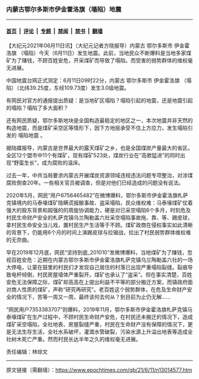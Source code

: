 ### 内蒙古鄂尔多斯市伊金霍洛旗（塌陷）地震

---

#### [首页](../../../..?n13014577) &nbsp;|&nbsp; [评论](../../../../../epoch-comment?n13014577) &nbsp;|&nbsp; [专题](../../../../../epoch-special?n13014577) &nbsp;|&nbsp; [禁闻](../../../../../epoch-news?n13014577) &nbsp;|&nbsp; [禁书](../../../../../books?n13014577) &nbsp;|&nbsp; [翻墙](https://github.com/gfw-breaker/nogfw/blob/master/README.md?n13014577)


<div class="post_content" id="artbody" itemprop="articleBody">
 <!-- article content begin -->
 <p>
  【大纪元2021年06月11日讯】（大纪元记者方晓报导）内蒙古
  <ok href="https://www.epochtimes.com/gb/tag/%E9%84%82%E5%B0%94%E5%A4%9A%E6%96%AF%E5%B8%82.html">
   鄂尔多斯市
  </ok>
  <ok href="https://www.epochtimes.com/gb/tag/%E4%BC%8A%E9%87%91%E9%9C%8D%E6%B4%9B%E6%97%97.html">
   伊金霍洛旗
  </ok>
  （塌陷）今天（6月11日）发生地震。此前，当地民众不断爆料是当地多家煤矿为了赚钱，不顾百姓安危，开采煤矿而导致了塌陷。而受害的弱势群体的维权毫无进展。
 </p>
 <p>
  中国地震台网正式测定：6月11日09时22分，内蒙古
  <ok href="https://www.epochtimes.com/gb/tag/%E9%84%82%E5%B0%94%E5%A4%9A%E6%96%AF%E5%B8%82.html">
   鄂尔多斯市
  </ok>
  <ok href="https://www.epochtimes.com/gb/tag/%E4%BC%8A%E9%87%91%E9%9C%8D%E6%B4%9B%E6%97%97.html">
   伊金霍洛旗
  </ok>
  （塌陷）（北纬39.25度，东经109.73度）发生3.0级地震。
 </p>
 <p>
  有网民对官方的通报提出质疑：是当地矿区塌陷？塌陷引起的地震，还是地震引起的塌陷？塌陷了多大面积？
 </p>
 <p>
  还有网民质疑，鄂尔多斯地块是全国构造最稳定的地区之一，本次地震并非天然的构造地震，而是煤矿采空区等情形下，因下方地层承受不住上方应力，发生塌陷引发的
  <ok href="https://www.epochtimes.com/gb/tag/%E5%A1%8C%E9%99%B7%E5%9C%B0%E9%9C%87.html">
   塌陷地震
  </ok>
  。
 </p>
 <p>
  据陆媒报导，内蒙古是世界最大的露天煤矿之乡，也是全国煤炭产量最大的省区。全区12个盟市中11个有煤矿，现有煤矿523处，煤炭行业在“高歌猛进”的同时出现“野蛮生长”，成为腐败的温床。
 </p>
 <p>
  过去一年，中共当局要求内蒙古开展煤炭资源领域违规违法问题专项整治，对涉煤腐败倒查20年。一些相关官员被调查，但是对他们已经造成的问题没有说法。
 </p>
 <p>
  2020年5月，网民“用户6756465482”在微博爆料，鄂尔多斯市伊金霍洛旗札萨克镇境内的马泰壕煤矿隐瞒谎报酿事故、盗采塌陷，民众维权难：马泰壕煤矿仗着强大的股东背景和超强的的周旋协调能力，硬是对已采空塌陷6个多月，时刻危及村民生命财产安全的札萨克镇乌兰陶勒盖六社采空塌陷事故拖、靠、等、踢皮球，拿村民生命安全当儿戏，置村民生产生活等于不顾。煤矿政商在侵权事实如此清晰的背景下，仍能用6个月的时间上演踢皮球与拉锯战，拉出了村民弱势群体维权难的无奈曲。
 </p>
 <p>
  早在2019年12月底，网民“坚持到底_201010”发微博爆料，当地煤矿为了赚钱，忽视百姓安危：近期在内蒙古鄂尔多斯市伊金霍洛旗札萨克镇乌兰陶勒盖六社的一场大停电，让蒙在鼓里的村民们才发现自己居住的村落已出现严重塌陷裂缝。裂痕导致电杆倾倒，村民房屋墙体严重裂开。煤矿也承认了“盗采”。但在事实清楚，百姓安危无法保障之际，煤矿却高高在上提出利益不平等的部分搬迁方案，而镇政府面对商人性质的煤矿，声称“研究再研究”。老百姓这个弱势群体，在危及生命财产安全的情况下，苦等一周又一周，最终该何去何从？到目前为止仍无解……
 </p>
 <p>
  “网民用户7353383707”则爆料，2019年11月，鄂尔多斯市伊金霍洛旗札萨克镇马泰壕煤矿在生产过程中，不顾村民生命财产安危，在村民还未搬迁的情况下，造成煤矿采空塌陷，全社地表、房屋裂缝严重，村民在生命财产没有保障的情况下，更是无法生存生活，全社水系破坏，灌溉水管破裂，污染水源上升溢出地表等造成全社树木死亡严重。然而村民长达半年之久的维权毫无进展。
 </p>
 <p>
  责任编辑：林琮文
 </p>
 <!-- article content end -->
 <div id="below_article_ad">
 </div>
</div>


---

原文链接（需翻墙）：https://www.epochtimes.com/gb/21/6/11/n13014577.htm